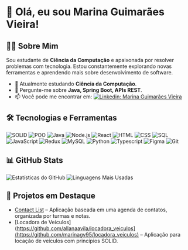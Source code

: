 # 👋 Olá, eu sou Marina Guimarães Vieira!

## 👩‍💻 Sobre Mim
Sou estudante de **Ciência da Computação** e apaixonada por resolver problemas com tecnologia. Estou constantemente explorando novas ferramentas e aprendendo mais sobre desenvolvimento de software.

- 🌱 Atualmente estudando **Ciência da Computação**.
- 💬 Pergunte-me sobre **Java, Spring Boot, APIs REST**.
- 📫 Você pode me encontrar em:
  [![Linkedin: Marina Guimarães Vieira](https://img.shields.io/badge/-Marina%20Guimarães%20Vieira-blue?style=flat-square&logo=Linkedin&logoColor=white&link=https://www.linkedin.com/in/marina-guimar%C3%A3es-vieira-602683251/)](https://www.linkedin.com/in/marina-guimar%C3%A3es-vieira-602683251/)

## 🛠 Tecnologias e Ferramentas
![SOLID](https://img.shields.io/badge/-SOLID-orange?style=flat-square)
![POO](https://img.shields.io/badge/-POO-blue?style=flat-square)
![Java](https://img.shields.io/badge/-Java-007396?style=flat-square&logo=java)
![Node.js](https://img.shields.io/badge/-Node.js-339933?style=flat-square&logo=node.js)
![React](https://img.shields.io/badge/-React-61DAFB?style=flat-square&logo=react)
![HTML](https://img.shields.io/badge/-HTML-E34F26?style=flat-square&logo=html5)
![CSS](https://img.shields.io/badge/-CSS-1572B6?style=flat-square&logo=css3)
![SQL](https://img.shields.io/badge/-SQL-4479A1?style=flat-square&logo=mysql)
![JavaScript](https://img.shields.io/badge/-JavaScript-F7DF1E?style=flat-square&logo=javascript)
![Redux](https://img.shields.io/badge/-Redux-764ABC?style=flat-square&logo=redux)
![MySQL](https://img.shields.io/badge/-MySQL-4479A1?style=flat-square&logo=mysql)
![Python](https://img.shields.io/badge/-Python-3776AB?style=flat-square&logo=python)
![Typescript](https://img.shields.io/badge/-Typescript-3178C6?style=flat-square&logo=typescript)
![Figma](https://img.shields.io/badge/-Figma-F24E1E?style=flat-square&logo=figma)
![Git](https://img.shields.io/badge/-Git-F05032?style=flat-square&logo=git)

## 📊 GitHub Stats
![Estatísticas do GitHub](https://github-readme-stats.vercel.app/api?username=marinagv95&show_icons=true&hide_rank=true&theme=radical)
![Linguagens Mais Usadas](https://github-readme-stats.vercel.app/api/top-langs/?username=marinagv95&hide=python&layout=compact&theme=radical)

## 🌟 Projetos em Destaque
- [Contact List](https://github.com/marinagv95/Contact_List) – Aplicação baseada em uma agenda de contatos, organizada por turmas e notas.
- [Locadora de Veículos](https://github.com/allanaavila/locadora_veiculos](https://github.com/marinagv95/locadora_veiculos) – Aplicação para locação de veículos com princípios SOLID.
